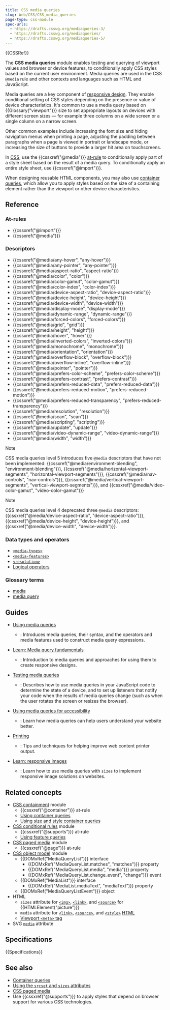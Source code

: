 ```yaml
---
title: CSS media queries
slug: Web/CSS/CSS_media_queries
page-type: css-module
spec-urls:
  - https://drafts.csswg.org/mediaqueries-3/
  - https://drafts.csswg.org/mediaqueries/
  - https://drafts.csswg.org/mediaqueries-5/
---
```


{{CSSRef}}

The **CSS media queries** module enables testing and querying of viewport values and browser or device features, to conditionally apply CSS styles based on the current user environment. Media queries are used in the CSS `@media` rule and other contexts and languages such as HTML and JavaScript.

Media queries are a key component of [responsive design](/en-US/docs/Learn_web_development/Core/CSS_layout/Responsive_Design). They enable conditional setting of CSS styles depending on the presence or value of device characteristics. It's common to use a media query based on {{Glossary("viewport")}} size to set appropriate layouts on devices with different screen sizes — for example three columns on a wide screen or a single column on a narrow screen.

Other common examples include increasing the font size and hiding navigation menus when printing a page, adjusting the padding between paragraphs when a page is viewed in portrait or landscape mode, or increasing the size of buttons to provide a larger hit area on touchscreens.

In [CSS](/en-US/docs/Web/CSS), use the {{cssxref("@media")}} [at-rule](/en-US/docs/Web/CSS/At-rule) to conditionally apply part of a style sheet based on the result of a media query. To conditionally apply an entire style sheet, use {{cssxref("@import")}}.

When designing reusable HTML components, you may also use [container queries](/en-US/docs/Web/CSS/CSS_containment/Container_queries), which allow you to apply styles based on the size of a containing element rather than the viewport or other device characteristics.

## Reference

### At-rules

- {{cssxref("@import")}}
- {{cssxref("@media")}}

### Descriptors

- {{cssxref("@media/any-hover", "any-hover")}}
- {{cssxref("@media/any-pointer", "any-pointer")}}
- {{cssxref("@media/aspect-ratio", "aspect-ratio")}}
- {{cssxref("@media/color", "color")}}
- {{cssxref("@media/color-gamut", "color-gamut")}}
- {{cssxref("@media/color-index", "color-index")}}
- {{cssxref("@media/device-aspect-ratio", "device-aspect-ratio")}}
- {{cssxref("@media/device-height", "device-height")}}
- {{cssxref("@media/device-width", "device-width")}}
- {{cssxref("@media/display-mode", "display-mode")}}
- {{cssxref("@media/dynamic-range", "dynamic-range")}}
- {{cssxref("@media/forced-colors", "forced-colors")}}
- {{cssxref("@media/grid", "grid")}}
- {{cssxref("@media/height", "height")}}
- {{cssxref("@media/hover", "hover")}}
- {{cssxref("@media/inverted-colors", "inverted-colors")}}
- {{cssxref("@media/monochrome", "monochrome")}}
- {{cssxref("@media/orientation", "orientation")}}
- {{cssxref("@media/overflow-block", "overflow-block")}}
- {{cssxref("@media/overflow-inline", "overflow-inline")}}
- {{cssxref("@media/pointer", "pointer")}}
- {{cssxref("@media/prefers-color-scheme", "prefers-color-scheme")}}
- {{cssxref("@media/prefers-contrast", "prefers-contrast")}}
- {{cssxref("@media/prefers-reduced-data", "prefers-reduced-data")}}
- {{cssxref("@media/prefers-reduced-motion", "prefers-reduced-motion")}}
- {{cssxref("@media/prefers-reduced-transparency", "prefers-reduced-transparency")}}
- {{cssxref("@media/resolution", "resolution")}}
- {{cssxref("@media/scan", "scan")}}
- {{cssxref("@media/scripting", "scripting")}}
- {{cssxref("@media/update", "update")}}
- {{cssxref("@media/video-dynamic-range", "video-dynamic-range")}}
- {{cssxref("@media/width", "width")}}

> [!NOTE]
> CSS media queries level 5 introduces five `@media` descriptors that have not been implemented: {{cssxref("@media/environment-blending", "environment-blending")}}, {{cssxref("@media/horizontal-viewport-segments", "horizontal-viewport-segments")}}, {{cssxref("@media/nav-controls", "nav-controls")}}, {{cssxref("@media/vertical-viewport-segments", "vertical-viewport-segments")}}, and {{cssxref("@media/video-color-gamut", "video-color-gamut")}}

> [!NOTE]
> CSS media queries level 4 deprecated three `@media` descriptors: {{cssxref("@media/device-aspect-ratio", "device-aspect-ratio")}}, {{cssxref("@media/device-height", "device-height")}}, and {{cssxref("@media/device-width", "device-width")}}.

### Data types and operators

- [`<media-types>`](/en-US/docs/Web/CSS/@media#media_types)
- [`<media-features>`](/en-US/docs/Web/CSS/@media#media_features)
- [`<resolution>`](/en-US/docs/Web/CSS/resolution)
- [Logical operators](/en-US/docs/Web/CSS/@media#logical_operators)

### Glossary terms

- [media](/en-US/docs/Glossary/Media/CSS)
- [media query](/en-US/docs/Glossary/Media_query)

## Guides

- [Using media queries](/en-US/docs/Web/CSS/CSS_media_queries/Using_media_queries)

  - : Introduces media queries, their syntax, and the operators and media features used to construct media query expressions.

- [Learn: Media query fundamentals](/en-US/docs/Learn_web_development/Core/CSS_layout/Media_queries)

  - : Introduction to media queries and approaches for using them to create responsive designs.

- [Testing media queries](/en-US/docs/Web/CSS/CSS_media_queries/Testing_media_queries)

  - : Describes how to use media queries in your JavaScript code to determine the state of a device, and to set up listeners that notify your code when the results of media queries change (such as when the user rotates the screen or resizes the browser).

- [Using media queries for accessibility](/en-US/docs/Web/CSS/CSS_media_queries/Using_media_queries_for_accessibility)

  - : Learn how media queries can help users understand your website better.

- [Printing](/en-US/docs/Web/CSS/CSS_media_queries/Printing)

  - : Tips and techniques for helping improve web content printer output.

- [Learn: responsive images](/en-US/docs/Learn/HTML/Multimedia_and_embedding/Responsive_images)

  - : Learn how to use media queries with `sizes` to implement responsive image solutions on websites.

## Related concepts

- [CSS containment](/en-US/docs/Web/CSS/CSS_containment) module
  - {{cssxref("@container")}} at-rule
  - [Using container queries](/en-US/docs/Web/CSS/CSS_containment/Container_queries)
  - [Using size and style container queries](/en-US/docs/Web/CSS/CSS_containment/Container_size_and_style_queries)
- [CSS conditional rules](/en-US/docs/Web/CSS/CSS_conditional_rules) module
  - {{cssxref("@supports")}} at-rule
  - [Using feature queries](/en-US/docs/Web/CSS/CSS_conditional_rules/Using_feature_queries)
- [CSS paged media](/en-US/docs/Web/CSS/CSS_paged_media) module
  - {{cssxref("@page")}} at-rule
- [CSS object model](/en-US/docs/Web/API/CSS_Object_Model) module
  - {{DOMxRef("MediaQueryList")}} interface
    - {{DOMxRef("MediaQueryList.matches", "matches")}} property
    - {{DOMxRef("MediaQueryList.media", "media")}} property
    - {{DOMxRef("MediaQueryList.change_event", "change")}} event
  - {{DOMxRef("MediaList")}} interface
    - {{DOMxRef("MediaList.mediaText", "mediaText")}} property
  - {{DOMxRef("MediaQueryListEvent")}} object
- HTML
  - `sizes` attribute for [`<img>`](/en-US/docs/Web/HTML/Element/img#sizes), [`<link>`](/en-US/docs/Web/HTML/Element/link#sizes), and [`<source>`](/en-US/docs/Web/HTML/Element/source#sizes) for {{HTMLElement("picture")}}
  - `media` attribute for [`<link>`](/en-US/docs/Web/HTML/Element/link#media), [`<source>`](/en-US/docs/Web/HTML/Element/source#media), and [`<style>`](/en-US/docs/Web/HTML/Element/style#media) [HTML](/en-US/docs/Web/HTML)
  - [Viewport `<meta>` tag](/en-US/docs/Web/HTML/Viewport_meta_tag)
- SVG [`media`](/en-US/docs/Web/SVG/Attribute/media) attribute

## Specifications

{{Specifications}}

## See also

- [Container queries](/en-US/docs/Web/CSS/CSS_containment/Container_queries)
- [Using the `srcset` and `sizes` attributes](/en-US/docs/Web/HTML/Element/img#using_the_srcset_and_sizes_attributes)
- [CSS paged media](/en-US/docs/Web/CSS/CSS_paged_media)
- Use {{cssxref("@supports")}} to apply styles that depend on browser support for various CSS technologies.
